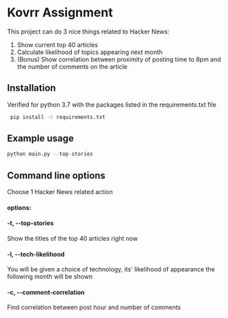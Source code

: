 # Kovrr Assignment

This project can do 3 nice things related to Hacker News:
1. Show current top 40 articles
2. Calculate likelihood of topics appearing next month
3. (Bonus) Show correlation between proximity of posting time to 8pm and the number of comments on the article

## Installation

Verified for python 3.7 with the packages listed in the requirements.txt file

```bash
 pip install -r requirements.txt 
```

## Example usage

```python
python main.py --top-stories
```

## Command line options
Choose 1 Hacker News related action


#### options:
####  -t, --top-stories
Show the titles of the top 40 articles right now

####  -l, --tech-likelihood
 
You will be given a choice of technology, its' likelihood of appearance the following month will be shown

####  -c, --comment-correlation
Find correlation between post hour and number of comments

